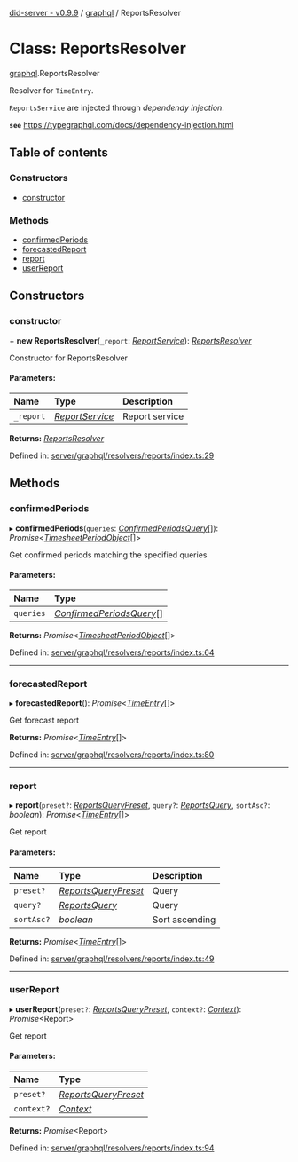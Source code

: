 [did-server - v0.9.9](../README.md) / [graphql](../modules/graphql.md) / ReportsResolver

# Class: ReportsResolver

[graphql](../modules/graphql.md).ReportsResolver

Resolver for `TimeEntry`.

`ReportsService` are injected through
_dependendy injection_.

**`see`** https://typegraphql.com/docs/dependency-injection.html

## Table of contents

### Constructors

- [constructor](graphql.reportsresolver.md#constructor)

### Methods

- [confirmedPeriods](graphql.reportsresolver.md#confirmedperiods)
- [forecastedReport](graphql.reportsresolver.md#forecastedreport)
- [report](graphql.reportsresolver.md#report)
- [userReport](graphql.reportsresolver.md#userreport)

## Constructors

### constructor

\+ **new ReportsResolver**(`_report`: [*ReportService*](services_report.reportservice.md)): [*ReportsResolver*](graphql.reportsresolver.md)

Constructor for ReportsResolver

#### Parameters:

Name | Type | Description |
:------ | :------ | :------ |
`_report` | [*ReportService*](services_report.reportservice.md) | Report service    |

**Returns:** [*ReportsResolver*](graphql.reportsresolver.md)

Defined in: [server/graphql/resolvers/reports/index.ts:29](https://github.com/Puzzlepart/did/blob/dev/server/graphql/resolvers/reports/index.ts#L29)

## Methods

### confirmedPeriods

▸ **confirmedPeriods**(`queries`: [*ConfirmedPeriodsQuery*](graphql.confirmedperiodsquery.md)[]): *Promise*<[*TimesheetPeriodObject*](graphql.timesheetperiodobject.md)[]\>

Get confirmed periods matching the specified queries

#### Parameters:

Name | Type |
:------ | :------ |
`queries` | [*ConfirmedPeriodsQuery*](graphql.confirmedperiodsquery.md)[] |

**Returns:** *Promise*<[*TimesheetPeriodObject*](graphql.timesheetperiodobject.md)[]\>

Defined in: [server/graphql/resolvers/reports/index.ts:64](https://github.com/Puzzlepart/did/blob/dev/server/graphql/resolvers/reports/index.ts#L64)

___

### forecastedReport

▸ **forecastedReport**(): *Promise*<[*TimeEntry*](graphql.timeentry.md)[]\>

Get forecast report

**Returns:** *Promise*<[*TimeEntry*](graphql.timeentry.md)[]\>

Defined in: [server/graphql/resolvers/reports/index.ts:80](https://github.com/Puzzlepart/did/blob/dev/server/graphql/resolvers/reports/index.ts#L80)

___

### report

▸ **report**(`preset?`: [*ReportsQueryPreset*](../modules/graphql.md#reportsquerypreset), `query?`: [*ReportsQuery*](graphql.reportsquery.md), `sortAsc?`: *boolean*): *Promise*<[*TimeEntry*](graphql.timeentry.md)[]\>

Get report

#### Parameters:

Name | Type | Description |
:------ | :------ | :------ |
`preset?` | [*ReportsQueryPreset*](../modules/graphql.md#reportsquerypreset) | Query   |
`query?` | [*ReportsQuery*](graphql.reportsquery.md) | Query   |
`sortAsc?` | *boolean* | Sort ascending   |

**Returns:** *Promise*<[*TimeEntry*](graphql.timeentry.md)[]\>

Defined in: [server/graphql/resolvers/reports/index.ts:49](https://github.com/Puzzlepart/did/blob/dev/server/graphql/resolvers/reports/index.ts#L49)

___

### userReport

▸ **userReport**(`preset?`: [*ReportsQueryPreset*](../modules/graphql.md#reportsquerypreset), `context?`: [*Context*](graphql_context.context.md)): *Promise*<Report\>

Get report

#### Parameters:

Name | Type |
:------ | :------ |
`preset?` | [*ReportsQueryPreset*](../modules/graphql.md#reportsquerypreset) |
`context?` | [*Context*](graphql_context.context.md) |

**Returns:** *Promise*<Report\>

Defined in: [server/graphql/resolvers/reports/index.ts:94](https://github.com/Puzzlepart/did/blob/dev/server/graphql/resolvers/reports/index.ts#L94)
